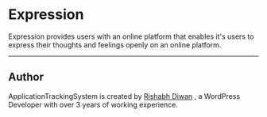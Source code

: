 # Expression

Expression provides users with an online platform that enables it's users to express their thoughts and feelings openly on an online platform.

---

## Author

ApplicationTrackingSystem is created by [Rishabh Diwan](https://rishabhdiwan.netlify.app) , a WordPress Developer with over 3 years of working experience.